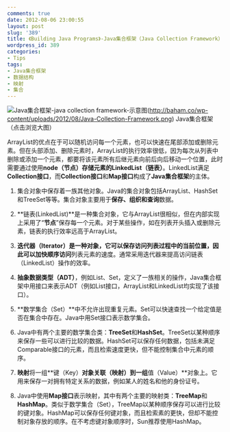 ```yaml
---
comments: true
date: 2012-08-06 23:00:55
layout: post
slug: '389'
title: 《Building Java Programs》-Java集合框架（Java Collection Framework）
wordpress_id: 389
categories:
- Tips
tags:
- Java集合框架
- 数据结构
- 映射
- 集合
---
```


![Java集合框架-java collection framework-示意图](http://baham.co/wp-content/uploads/2012/08/Java-Collection-Framework-300x161.png)(http://baham.co/wp-content/uploads/2012/08/Java-Collection-Framework.png) Java集合框架（点击浏览大图）

ArrayList的优点在于可以随机访问每一个元素，也可以快速在尾部添加或删除元素。但在头部添加、删除元素时，ArrayList的执行效率很低，因为每次从列表中删除或添加一个元素，都要将该元素所有后继元素向前后向后移动一个位置，此时需要通过使用**node（节点）**存储元素的**LinkedList（链表）**。LinkedList满足**Collection接口**，而**Collection接口**和**Map接口**构成了**Java集合框架**的主体。





	
  1. 集合对象中保存着一族其他对象。Java的集合对象包括ArrayList、HashSet和TreeSet等等。集合对象主要用于**保存、组织和查询**数据。

	
  2. **链表(LinkedList)**是一种集合对象，它与ArrayList很相似，但在内部实现上采用了“**节点**”保存每一个元素。对于某些操作，如在列表开头插入或删除元素，链表的执行效率远高于ArrayList。

	
  3. **迭代器（Iterator）**是一种对象，它可以保存访问列表过程中的当前位置，因此可以加快**顺序访问**列表元素的速度。通常采用迭代器来提高访问链表（LinkedList）操作的效率。

	
  4. **抽象数据类型（ADT）**，例如List、Set，定义了一族相关的操作，Java集合框架中用接口来表示ADT（例如List接口，ArrayList和LinkedList均实现了该接口）。

	
  5. **数学集合（Set）**中不允许出现重复元素。Set可以快速查找一个给定值是否在集合中存在。Java中用Set接口表示数学集合。

	
  6. Java中有两个主要的数学集合类：**TreeSet**和**HashSet**。TreeSet以某种顺序来保存一些可以进行比较的数据。HashSet可以保存任何数据，包括未满足Comparable接口的元素，而且检索速度更快，但不能控制集合中元素的顺序。

	
  7. **映射**将一组**键（Key）**对象关联（映射）到一组**值（Value）**对象上。它用来保存一对拥有特定关系的数据，例如某人的姓名和他的身份证号。

	
  8. Java中使用**Map接口**表示映射，其中有两个主要的映射类：**TreeMap**和**HashMap**。类似于数学集合（Set），TreeMap以某种顺序保存可以进行比较的键对象。HashMap可以保存任何键对象，而且检索素的更快，但却不能控制对象存放的顺序。在不考虑键对象顺序时，Sun推荐使用HashMap。


